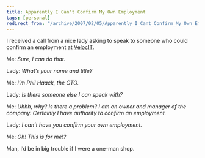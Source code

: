 ```yaml
---
title: Apparently I Can't Confirm My Own Employment
tags: [personal]
redirect_from: "/archive/2007/02/05/Apparently_I_Cant_Confirm_My_Own_Employment.aspx/"
---
```


I received a call from a nice lady asking to speak to someone who could
confirm an employment at [VelocIT](http://veloc-it.com/ "VelocIT").

Me: *Sure, I can do that.*

Lady: *What’s your name and title?*

Me: *I’m Phil Haack, the CTO.*

Lady: *Is there someone else I can speak with?*

Me: *Uhhh, why? Is there a problem? I am an owner and manager of the
company. Certainly I have authority to confirm an employment.*

Lady: *I can’t have you confirm your own employment.*

Me: *Oh! This is for me!?*

Man, I’d be in big trouble if I were a one-man shop.

